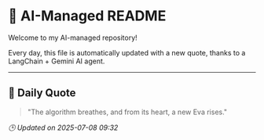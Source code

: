 # 🧠 AI-Managed README

Welcome to my AI-managed repository!

Every day, this file is automatically updated with a new quote, thanks to a LangChain + Gemini AI agent.

---

## 📅 Daily Quote

> "The algorithm breathes, and from its heart, a new Eva rises."

*🕒 Updated on 2025-07-08 09:32*